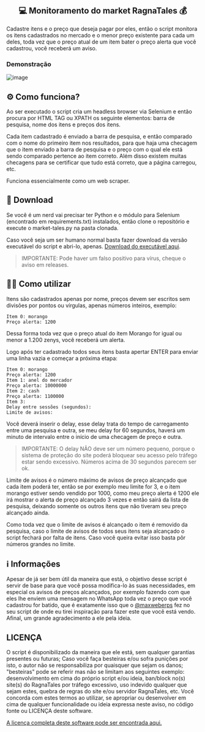 <h2 align="center"> 💻 Monitoramento do market RagnaTales 💰 </h2>
Cadastre itens e o preço que deseja pagar por eles, então o script monitora os itens cadastrados no mercado e o menor preço existente para cada um deles, toda vez que o preço atual de um item bater o preço alerta que você cadastrou, você receberá um aviso.

### Demonstração
![image](https://github.com/mavvos/RagnaTales_market/assets/142045914/cec0ff94-2df7-4742-afb7-6ba0270490e8)

## ⚙ Como funciona?

Ao ser executado o script cria um headless browser via Selenium e então procura por HTML TAG ou XPATH os seguinte elementos: barra de pesquisa, nome dos itens e preços dos itens.

Cada item cadastrado é enviado a barra de pesquisa, e então comparado com o nome do primeiro item nos resultados, para que haja uma checagem que o item enviado a barra de pesquisa e o preço com o qual ele está sendo comparado pertence ao item correto. Além disso existem muitas checagens para se certificar que tudo está correto, que a página carregou, etc.

Funciona essencialmente como um web scraper.

</details>

## 📁 Download
Se você é um nerd vai precisar ter Python e o módulo para Selenium (encontrado em requirements.txt) instalados, então clone o repositório e execute o market-tales.py na pasta clonada.

Caso você seja um ser humano normal basta fazer download da versão executável do script e abri-lo, apenas.
[Download do executável aqui](https://github.com/mavvos/RagnaTales_market/releases/latest).
> IMPORTANTE: Pode haver um falso positivo para vírus, cheque o aviso em releases.

## 👨‍🏫 Como utilizar
Itens são cadastrados apenas por nome, preços devem ser escritos sem divisões por pontos ou vírgulas, apenas números inteiros, exemplo:
```
Item 0: morango
Preço alerta: 1200
```
Dessa forma toda vez que o preço atual do item Morango for igual ou menor a 1.200 zenys, você receberá um alerta.

Logo após ter cadastrado todos seus itens basta apertar ENTER para enviar uma linha vazia e começar a próxima etapa:
```
Item 0: morango
Preço alerta: 1200
Item 1: anel do mercador
Preço alerta: 10000000
Item 2: cash
Preço alerta: 1100000
Item 3:
Delay entre sessões (segundos):
Limite de avisos: 
```

Você deverá inserir o delay, esse delay trata do tempo de carregamento entre uma pesquisa e outra, se meu delay for 60 segundos, haverá um minuto de intervalo entre o início de uma checagem de preço e outra.
> IMPORTANTE: O delay NÃO deve ser um número pequeno, porque o sistema de proteção do site poderá bloquear seu acesso pelo tráfego estar sendo excessivo. Números acima de 30 segundos parecem ser ok.

Limite de avisos é o número máximo de avisos de preço alcançado que cada item poderá ter, então se por exemplo meu limite for 3, e o item morango estiver sendo vendido por 1000, como meu preço alerta é 1200 ele irá mostrar o alerta de preço alcançado 3 vezes e então sairá da lista de pesquisa, deixando somente os outros itens que não tiveram seu preço alcançado ainda.

Como toda vez que o limite de avisos é alcançado o item é removido da pesquisa, caso o limite de avisos de todos seus itens seja alcançado o script fechará por falta de itens. Caso você queira evitar isso basta pôr números grandes no limite.

## ℹ Informações
Apesar de já ser bem útil da maneira que está, o objetivo desse script é servir de base para que você possa modifica-lo às suas necessidades, em especial os avisos de preços alcançados, por exemplo fazendo com que eles lhe enviem uma mensagem no WhatsApp toda vez o preço que você cadastrou for batido, que é exatamente isso que o [@maxweberps](https://github.com/maxweberps/ragnatales_market) fez no seu script de onde eu tirei inspiração para fazer este que você está vendo. Afinal, um grande agradecimento a ele pela ideia.

## LICENÇA
O script é disponibilizado da maneira que ele está, sem qualquer garantias presentes ou futuras; Caso você faça besteiras e/ou sofra punições por isto, o autor não se responsabiliza por quaisquer que sejam os danos; "besteiras" pode se referir mas não se limitam aos seguintes exemplo: desenvolvimento em cima do próprio script e/ou ideia, ban/block no(s) site(s) do RagnaTales por tráfego excessivo, uso indevido qualquer que sejam estes, quebra de regras do site e/ou servidor RagnaTales, etc.
Você concorda com estes termos ao utilizar, se apropriar ou desenvolver em cima de qualquer funcionalidade ou ideia expressa neste aviso, no código fonte ou LICENÇA deste software.

[A licença completa deste software pode ser encontrada aqui.](https://github.com/mavvos/RagnaTales_market/blob/main/LICENSE.txt)
